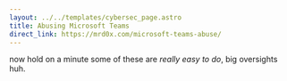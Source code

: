 ```yaml
---
layout: ../../templates/cybersec_page.astro
title: Abusing Microsoft Teams
direct_link: https://mrd0x.com/microsoft-teams-abuse/
---
```


now hold on a minute some of these are *really easy to do*, big oversights huh.
